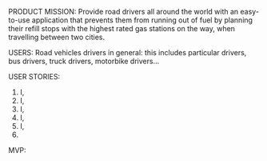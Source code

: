 PRODUCT MISSION:
Provide road drivers all around the world with an easy-to-use application that prevents them from running out of fuel by planning their refill stops with the highest rated gas stations on the way, when travelling between two cities.

USERS:
Road vehicles drivers in general: this includes particular drivers, bus drivers, truck drivers, motorbike drivers...

USER STORIES:
1. I,
2. I,
3. I,
4. I,
5. I,
6. 
MVP:
